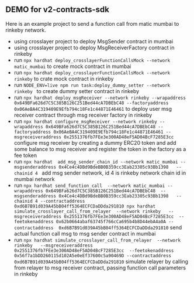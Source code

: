 ## DEMO for v2-contracts-sdk
Here is an example project to send a function call from matic mumbai to rinkeby network.

* using crosslayer project to deploy MsgSender contract in mumbai
* using crosslayer project to deploy MsgReceiverFactory contract in rinkeby
* run `npx hardhat deploy_crosslayerFunctionCallsMock --network matic_mumbai` to create mock contract in mumbai
* run `npx hardhat deploy_crosslayerFunctionCallsMock --network rinkeby` to crate mock contract in rinkeby
* run `NODE_ENV=live npm run task:deploy_dummy_setter --network rinkeby ` to create dummy setter contract in rinkeby
* run `npx hardhat deploy_msgReceiver --network rinkeby --wrapaddress 0x649BFa626d7C5C385B126C251Bed44cA7DBEbC48 --factoryaddress 0x06AeBA4C319409E9Efb794c18Fe1c44871E46461`  to deploy user msg receiver contract through msg receiver factory in rinkeby
* run `npx hardhat configure_msgReceiver --network rinkeby --wrapaddress 0x649BFa626d7C5C385B126C251Bed44cA7DBEbC48 --factoryaddress 0x06AeBA4C319409E9Efb794c18Fe1c44871E46461 --msgreceiveraddress 0x2551376fb7FEe3e300AD48eF5AD04BcF7285E3cc` configure msg receiver by creating a dummy ERC20 token and add some balance to msg receiver and register the token in the factory as a fee token
* run `npx hardhat  add_msg_sender_chain_id --network matic_mumbai --msgsenderaddress 0x4Ce4c4DBd9BdeBB0B359cc3Eab23305c93Bb1398   --chainid 4 `  add msg sender network, id 4 is rinkeby network chain id in mumbai network
* run `npx hardhat send_function_call  --network matic_mumbai --wrapaddress 0x649BFa626d7C5C385B126C251Bed44cA7DBEbC48  --msgsenderaddress 0x4Ce4c4DBd9BdeBB0B359cc3Eab23305c93Bb1398   --chainid 4 --contractaddress  0xd6B7B91d039A45bB04ff5364ECFCDaDDda291810 npx hardhat simulate_crosslayer_call_from_relayer  --network rinkeby   --msgreceiveraddress 0x2551376fb7FEe3e300AD48eF5AD04BcF7285E3cc  --feetokenaddress 0x62b0664abaf63745f766cCa695b4b8D44ebA4a0A --contractaddress  0xd6B7B91d039A45bB04ff5364ECFCDaDDda291810` send actual function call msg to msg sender contract in mumbai
* run `npx hardhat simulate_crosslayer_call_from_relayer  --network rinkeby   --msgreceiveraddress 0x2551376fb7FEe3e300AD48eF5AD04BcF7285E3cc  --feetokenaddress 0x56f7a1bDD260115d102A5e0eEf37600c5a90469D --contractaddress  0xd6B7B91d039A45bB04ff5364ECFCDaDDda291810` simulate relayer by calling from relayer to msg receiver contract, passing function call parameters in rinkeby
